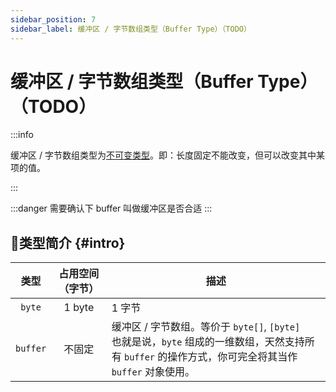 ```yaml
---
sidebar_position: 7
sidebar_label: 缓冲区 / 字节数组类型（Buffer Type）（TODO）
---
```


# 缓冲区 / 字节数组类型（Buffer Type）（TODO）

:::info

缓冲区 / 字节数组类型为[不可变类型](./#immutable-data-type)。即：长度固定不能改变，但可以改变其中某项的值。

:::

:::danger
需要确认下 buffer 叫做缓冲区是否合适
:::

## 🐳类型简介 {#intro}

|   类型   | 占用空间 （字节） | 描述                                                         |
| :------: | :---------------: | ------------------------------------------------------------ |
|  `byte`  |      1 byte       | 1 字节                                                       |
| `buffer` |      不固定       | 缓冲区 / 字节数组。等价于 `byte[]`, `[byte]` <br />也就是说，`byte` 组成的一维数组，天然支持所有 `buffer` 的操作方式，你可完全将其当作 `buffer` 对象使用。 |